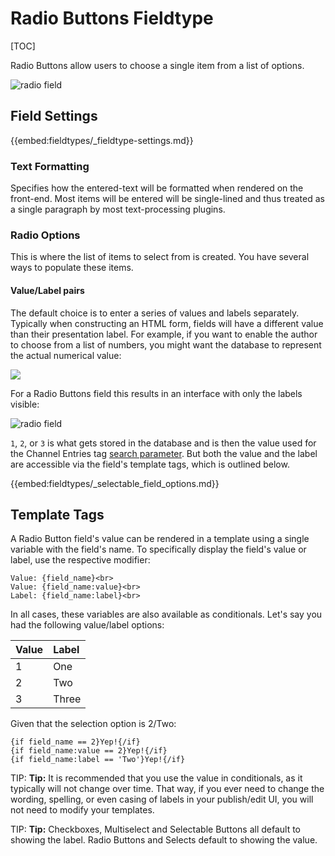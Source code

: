 <!--
    This source file is part of the open source project
    ExpressionEngine User Guide (https://github.com/ExpressionEngine/ExpressionEngine-User-Guide)

    @link      https://expressionengine.com/
    @copyright Copyright (c) 2003-2020, Packet Tide, LLC (https://packettide.com)
    @license   https://expressionengine.com/license Licensed under Apache License, Version 2.0
-->

# Radio Buttons Fieldtype

[TOC]

Radio Buttons allow users to choose a single item from a list of options. 

![radio field](_images/cp-field-radio.png)

## Field Settings

{{embed:fieldtypes/_fieldtype-settings.md}}

### Text Formatting

Specifies how the entered-text will be formatted when rendered on the front-end. Most items will be entered will be single-lined and thus treated as a single paragraph by most text-processing plugins.

### Radio Options

This is where the list of items to select from is created. You have several ways to populate these items.

#### Value/Label pairs

The default choice is to enter a series of values and labels separately. Typically when constructing an HTML form, fields will have a different value than their presentation label. For example, if you want to enable the author to choose from a list of numbers, you might want the database to represent the actual numerical value:

![](_images/valuelabel1.png)

For a Radio Buttons field this results in an interface with only the labels visible:

![radio field](_images/cp-field-radio.png)

`1`, `2`, or `3` is what gets stored in the database and is then the value used for the Channel Entries tag [search parameter](channels/entries.md#searchfield_name). But both the value and the label are accessible via the field's template tags, which is outlined below.

{{embed:fieldtypes/_selectable_field_options.md}}


## Template Tags

A Radio Button field's value can be rendered in a template using a single variable with the field's name. To specifically display the field's value or label, use the respective modifier:

    Value: {field_name}<br>
    Value: {field_name:value}<br>
    Label: {field_name:label}<br>

In all cases, these variables are also available as conditionals. Let's say you had the following value/label options:

| Value | Label |
| :---- | :---- |
| 1     | One   |
| 2     | Two   |
| 3     | Three |

Given that the selection option is 2/Two:

    {if field_name == 2}Yep!{/if}
    {if field_name:value == 2}Yep!{/if}
    {if field_name:label == 'Two'}Yep!{/if}

TIP: **Tip:** It is recommended that you use the value in conditionals, as it typically will not change over time. That way, if you ever need to change the wording, spelling, or even casing of labels in your publish/edit UI, you will not need to modify your templates.

TIP: **Tip:** Checkboxes, Multiselect and Selectable Buttons all default to showing the label. Radio Buttons and Selects default to showing the value. 